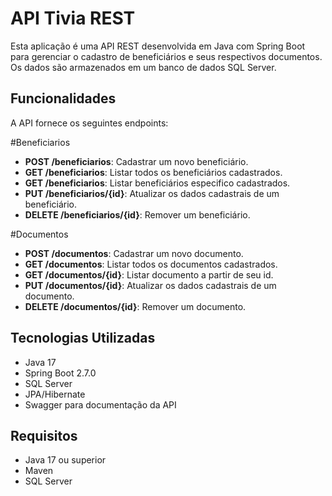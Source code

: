# API Tivia REST

Esta aplicação é uma API REST desenvolvida em Java com Spring Boot para gerenciar o cadastro de beneficiários e seus respectivos documentos. Os dados são armazenados em um banco de dados SQL Server.

## Funcionalidades

A API fornece os seguintes endpoints:

#Beneficiarios
- **POST /beneficiarios**: Cadastrar um novo beneficiário.
- **GET /beneficiarios**: Listar todos os beneficiários cadastrados.
- **GET /beneficiarios**: Listar beneficiários especifico cadastrados.
- **PUT /beneficiarios/{id}**: Atualizar os dados cadastrais de um beneficiário.
- **DELETE /beneficiarios/{id}**: Remover um beneficiário.

#Documentos
- **POST /documentos**: Cadastrar um novo documento.
- **GET /documentos**: Listar todos os documentos cadastrados.
- **GET /documentos/{id}**: Listar documento a partir de seu id.
- **PUT /documentos/{id}**: Atualizar os dados cadastrais de um documento.
- **DELETE /documentos/{id}**: Remover um documento.

## Tecnologias Utilizadas

- Java 17
- Spring Boot 2.7.0
- SQL Server
- JPA/Hibernate
- Swagger para documentação da API

## Requisitos

- Java 17 ou superior
- Maven
- SQL Server
